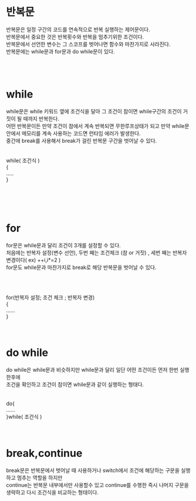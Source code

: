 반복문
============
반복문은 일정 구간의 코드를 연속적으로 반복 실행하는 제어문이다.  
반복문에서 중요한 것은 반복횟수와 반복을 멈추기위한 조건이다.  
반복문에서 선언한 변수는 그 스코프를 벗어나면 함수와 마찬가지로 사라진다.  
반복문에는 while문과 for문과 do while문이 있다.  
<br><br><br>

while
=============
while문은 while 키워드 옆에 조건식을 달아 그 조건이 참이면 while구간의 조건이 거짓이 될 때까지 반복한다.  
어떤 반복문이든 만약 조건이 참에서 계속 반복되면 무한루프상태가 되고 만약 while문 안에서 메모리를 계속 사용하는 코드면 런타임 에러가 발생한다.  
중간에 break를 사용해서 break가 걸린 반복문 구간을 벗어날 수 있다.  
<br><br>
while( 조건식 )  
{  
.....  
}  


<br><br>
for
===========
for문은 while문과 달리 조건이 3개를 설정할 수 있다.  
처음에는 반복자 설정(변수 선언), 두번 째는 조건체크 (참 or 거짓) , 세번 째는 반복자 변경이다( ex) ++i,i*=2 )  
for문도 while문과 마찬가지로 break로 해당 반복문을 벗어날 수 있다.  

<br><br>

for(반복자 설정;  조건 체크 ; 반복자 변경)  
{  
......  
}  
<br><br>


do while
============
do while은 while문과 비슷하지만 while문과 달리 일단 어떤 조건이든 먼저 한번 실행한후에  
조건을 확인하고 조건이 참이면 while문과 같이 실행하는 형태다.  
<br><br>
do{  
......  
}while( 조건식 )  
<br><br>


break,continue
=========
break문은 반복문에서 벗어날 때 사용하거나 switch에서 조건에 해당하는 구문을 실행하고 멈추는 역할을 하지만  
continue는 반복문 내부에서만 사용할수 있고 continue를 수행한 즉시 나머지 구문을 생략하고 다시 조건식을 비교하는 형태이다.  
